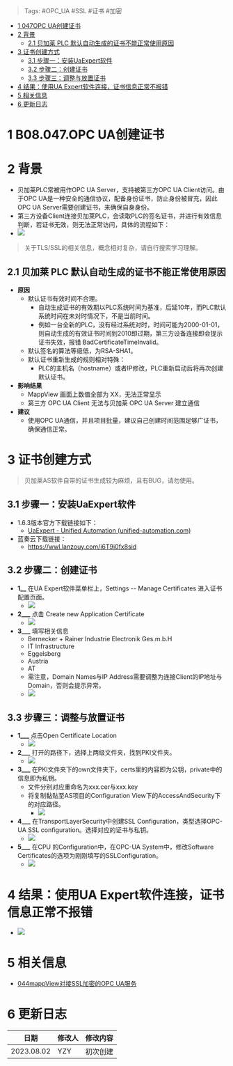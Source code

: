 > Tags: #OPC_UA #SSL #证书 #加密

- [1 047OPC UA创建证书](#_1-047opc-ua%E5%88%9B%E5%BB%BA%E8%AF%81%E4%B9%A6)
- [2 背景](#_2-%E8%83%8C%E6%99%AF)
	- [2.1 贝加莱 PLC 默认自动生成的证书不能正常使用原因](#_21-%E8%B4%9D%E5%8A%A0%E8%8E%B1-plc-%E9%BB%98%E8%AE%A4%E8%87%AA%E5%8A%A8%E7%94%9F%E6%88%90%E7%9A%84%E8%AF%81%E4%B9%A6%E4%B8%8D%E8%83%BD%E6%AD%A3%E5%B8%B8%E4%BD%BF%E7%94%A8%E5%8E%9F%E5%9B%A0)
- [3 证书创建方式](#_3-%E8%AF%81%E4%B9%A6%E5%88%9B%E5%BB%BA%E6%96%B9%E5%BC%8F)
	- [3.1 步骤一：安装UaExpert软件](#_31-%E6%AD%A5%E9%AA%A4%E4%B8%80%E5%AE%89%E8%A3%85uaexpert%E8%BD%AF%E4%BB%B6)
	- [3.2 步骤二：创建证书](#_32-%E6%AD%A5%E9%AA%A4%E4%BA%8C%E5%88%9B%E5%BB%BA%E8%AF%81%E4%B9%A6)
	- [3.3 步骤三：调整与放置证书](#_33-%E6%AD%A5%E9%AA%A4%E4%B8%89%E8%B0%83%E6%95%B4%E4%B8%8E%E6%94%BE%E7%BD%AE%E8%AF%81%E4%B9%A6)
- [4 结果：使用UA Expert软件连接，证书信息正常不报错](#_4-%E7%BB%93%E6%9E%9C%E4%BD%BF%E7%94%A8ua-expert%E8%BD%AF%E4%BB%B6%E8%BF%9E%E6%8E%A5%EF%BC%8C%E8%AF%81%E4%B9%A6%E4%BF%A1%E6%81%AF%E6%AD%A3%E5%B8%B8%E4%B8%8D%E6%8A%A5%E9%94%99)
- [5 相关信息](#_5-%E7%9B%B8%E5%85%B3%E4%BF%A1%E6%81%AF)
- [6 更新日志](#_6-%E6%9B%B4%E6%96%B0%E6%97%A5%E5%BF%97)

# 1 B08.047.OPC UA创建证书

# 2 背景

- 贝加莱PLC常被用作OPC UA Server，支持被第三方OPC UA Client访问。由于OPC UA是一种安全的通信协议，配备身份证书，防止身份被冒充，因此OPC UA Server需要创建证书，来确保自身身份。
- 第三方设备Client连接贝加莱PLC，会读取PLC的签名证书，并进行有效信息判断，若证书无效，则无法正常访问，具体的流程如下：
- ![](FILES/047OPC%20UA创建证书/image-20221114202307025.png)

> 关于TLS/SSL的相关信息，概念相对复杂，请自行搜索学习理解。

## 2.1 贝加莱 PLC 默认自动生成的证书不能正常使用原因

- **原因**
    - 默认证书有效时间不合理。
        - 自动生成证书的有效期以PLC系统时间为基准，后延10年，而PLC默认系统时间在未对时情况下，不是当前时间。
        - 例如一台全新的PLC，没有经过系统对时，时间可能为2000-01-01，则自动生成的有效证书时间到2010即过期，第三方设备连接即会提示证书失效，报错 BadCertificateTimeInvalid。
    - 默认签名的算法等级低，为RSA-SHA1。
    - 默认证书重新生成的规则相对特殊：
        - PLC的主机名（hostname）或者IP修改，PLC重新启动后将再次创建默认证书。
- **影响结果**
    - MappView 画面上数值全部为 XX，无法正常显示
    - 第三方 OPC UA Client 无法与贝加莱 OPC UA Server 建立通信
- **建议**
    - 使用OPC UA通信，并且项目批量，建议自己创建时间范围足够广证书，确保通信正常。

# 3 证书创建方式

> 贝加莱AS软件自带的证书生成较为麻烦，且有BUG，请勿使用。

## 3.1 步骤一：安装UaExpert软件

- 1.6.3版本官方下载链接如下：
    - [UaExpert - Unified Automation (unified-automation.com)](https://www.unified-automation.com/downloads/opc-ua-clients/uaexpert.html)
- 蓝奏云下载链接：
    - https://wwl.lanzouy.com/i6T9i0fx8sid

## 3.2 步骤二：创建证书

- **1__** 在UA Expert软件菜单栏上，Settings -- Manage Certificates 进入证书配置页面。
    - ![](FILES/047OPC%20UA创建证书/image-20221114203101021.png)
- **2___** 点击 Create new Application Certificate
    - ![](FILES/047OPC%20UA创建证书/image-20221114203119334.png)
- **3___** 填写相关信息
    - Bernecker + Rainer Industrie Electronik Ges.m.b.H
    - IT Infrastructure
    - Eggelsberg
    - Austria
    - AT
    - 需注意，Domain Names与IP Address需要调整为连接Client的IP地址与Domain，否则会提示异常。
    - ![](FILES/047OPC%20UA创建证书/image-20221114203143492.png)

## 3.3 步骤三：调整与放置证书

- **1___** 点击Open Certificate Location
    - ![](FILES/047OPC%20UA创建证书/image-20221114203155735.png)
- **2___** 打开的路径下，选择上两级文件夹，找到PKI文件夹。
    - ![](FILES/047OPC%20UA创建证书/image-20221114203842959.png)
- **3___** 在PKI文件夹下的own文件夹下，certs里的内容即为公钥，private中的信息即为私钥。
    - 文件分别对应重命名为xxx.cer与xxx.key
    - 将复制黏贴至AS项目的Configuration View下的AccessAndSecurity下的对应路径。
        - ![](FILES/047OPC%20UA创建证书/image-20221114205049441.png)
- **4___** 在TransportLayerSecurity中创建SSL Configuration，类型选择OPC- UA SSL configuration。选择对应的证书与私钥。
    - ![](FILES/047OPC%20UA创建证书/image-20221114205229024.png)
- **5___** 在CPU 的Configuration中，在OPC-UA System中，修改Software Certificates的选项为刚刚填写的SSLConfiguration。
    - ![](FILES/047OPC%20UA创建证书/image-20221114205322475.png)

# 4 结果：使用UA Expert软件连接，证书信息正常不报错

- ![](FILES/047OPC%20UA创建证书/image-20221114212457108.png)

# 5 相关信息

- [044mappView对接SSL加密的OPC UA服务](/B05_技术_mapp/044mappView对接SSL加密的OPC%20UA服务.md)

# 6 更新日志

| 日期         | 修改人 | 修改内容 |
| ---------- | --- | ---- |
| 2023.08.02 | YZY | 初次创建 |
